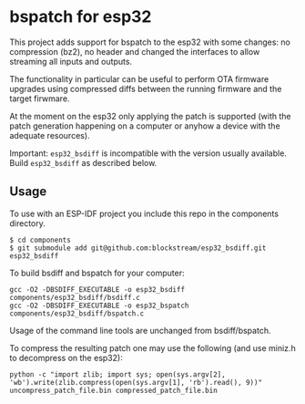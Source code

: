 # bspatch for esp32

This project adds support for bspatch to the esp32 with some changes: no compression (bz2), no header and changed the interfaces to allow streaming all inputs and outputs.

The functionality in particular can be useful to perform OTA firmware upgrades using compressed diffs between the running firmware and the target firwmare.

At the moment on the esp32 only applying the patch is supported (with the patch generation happening on a computer or anyhow a device with the adequate resources).

Important: `esp32_bsdiff` is incompatible with the version usually available. Build `esp32_bsdiff` as described below.


## Usage

To use with an ESP-IDF project you include this repo in the components directory.

```
$ cd components
$ git submodule add git@github.com:blockstream/esp32_bsdiff.git esp32_bsdiff
```

To build bsdiff and bspatch for your computer:
```
gcc -O2 -DBSDIFF_EXECUTABLE -o esp32_bsdiff components/esp32_bsdiff/bsdiff.c
gcc -O2 -DBSDIFF_EXECUTABLE -o esp32_bspatch components/esp32_bsdiff/bspatch.c
```

Usage of the command line tools are unchanged from bsdiff/bspatch.

To compress the resulting patch one may use the following (and use miniz.h to decompress on the esp32):

```
python -c "import zlib; import sys; open(sys.argv[2], 'wb').write(zlib.compress(open(sys.argv[1], 'rb').read(), 9))" uncompress_patch_file.bin compressed_patch_file.bin
```
